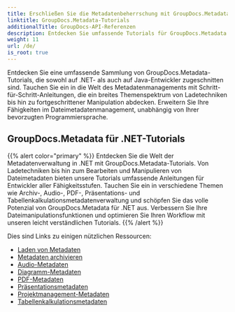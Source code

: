 ```yaml
---
title: Erschließen Sie die Metadatenbeherrschung mit GroupDocs.Metadata
linktitle: GroupDocs.Metadata-Tutorials
additionalTitle: GroupDocs-API-Referenzen
description: Entdecken Sie umfassende Tutorials für GroupDocs.Metadata auf allen Plattformen. Meistern Sie mühelos die Metadatenverwaltung in .NET und Java.
weight: 11
url: /de/
is_root: true
---
```


Entdecken Sie eine umfassende Sammlung von GroupDocs.Metadata-Tutorials, die sowohl auf .NET- als auch auf Java-Entwickler zugeschnitten sind. Tauchen Sie ein in die Welt des Metadatenmanagements mit Schritt-für-Schritt-Anleitungen, die ein breites Themenspektrum von Ladetechniken bis hin zu fortgeschrittener Manipulation abdecken. Erweitern Sie Ihre Fähigkeiten im Dateimetadatenmanagement, unabhängig von Ihrer bevorzugten Programmiersprache.

## GroupDocs.Metadata für .NET-Tutorials
{{% alert color="primary" %}}
Entdecken Sie die Welt der Metadatenverwaltung in .NET mit GroupDocs.Metadata-Tutorials. Von Ladetechniken bis hin zum Bearbeiten und Manipulieren von Dateimetadaten bieten unsere Tutorials umfassende Anleitungen für Entwickler aller Fähigkeitsstufen. Tauchen Sie ein in verschiedene Themen wie Archiv-, Audio-, PDF-, Präsentations- und Tabellenkalkulationsmetadatenverwaltung und schöpfen Sie das volle Potenzial von GroupDocs.Metadata für .NET aus. Verbessern Sie Ihre Dateimanipulationsfunktionen und optimieren Sie Ihren Workflow mit unseren leicht verständlichen Tutorials.
{{% /alert %}}

Dies sind Links zu einigen nützlichen Ressourcen:
 
- [Laden von Metadaten](./net/metadata-loading/)
- [Metadaten archivieren](./net/archive-metadata/)
- [Audio-Metadaten](./net/audio-metadata/)
- [Diagramm-Metadaten](./net/diagram-metadata/)
- [PDF-Metadaten](./net/pdf-metadata/)
- [Präsentationsmetadaten](./net/presentation-metadata/)
- [Projektmanagement-Metadaten](./net/project-management-metadata/)
- [Tabellenkalkulationsmetadaten](./net/spreadsheet-metadata/)



